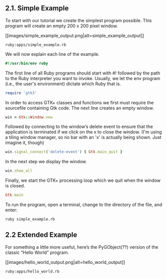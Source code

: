 ## 2.1. Simple Example

To start with our tutorial we create the simplest program possible. This program will create an empty 200 x 200 pixel window.

[[images/simple_example_output.png|alt=simple_example_output]]

```ruby:apps/simple_example.rb```

We will now explain each line of the example.

```ruby
#!/usr/bin/env ruby
```

The first line of all Ruby programs should start with #! followed by the path to the Ruby interpreter you want to invoke.  Usually, we let the env program (i.e., the user's environment) dictate which Ruby that is.

```ruby
require 'gtk3'
```
In order to access GTK+ classes and functions we first must require the sourcefile containing Gtk code. The next line creates an empty window.

```ruby
win = Gtk::Window.new
```

Followed by connecting to the window’s delete event to ensure that the application is terminated if we click on the x to close the window.  (I'm using a tiling window manager, so no bar with an 'x' is actually being shown.  Just imagine it, though)

```ruby
win.signal_connect('delete-event') { Gtk.main_quit }
```

In the next step we display the window.


```ruby
win.show_all
```

Finally, we start the GTK+ processing loop which we quit when the window is closed.

```ruby
Gtk.main
```

To run the program, open a terminal, change to the directory of the file, and enter:

```bash
ruby simple_example.rb
```

## 2.2 Extended Example

For something a little more useful, here’s the PyGObject(??) version of the classic “Hello World” program.

[[images/hello_world_output.png|alt=hello_world_output]]

```ruby:apps/hello_world.rb```

